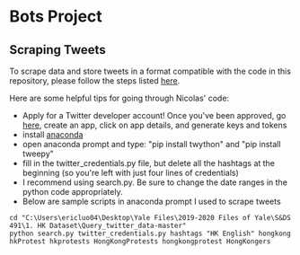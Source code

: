# Bots Project

## Scraping Tweets
To scrape data and store tweets in a format compatible with the code in this repository, please follow the steps listed [here](https://github.com/NicolasGDM/Query_twitter_data).

Here are some helpful tips for going through Nicolas' code:
- Apply for a Twitter developer account! Once you've been approved, go [here](https://developer.twitter.com/en/apps), create an app, click on app details, and generate keys and tokens
- install [anaconda](https://www.anaconda.com/distribution/)
- open anaconda prompt and type: "pip install twython" and "pip install tweepy"
- fill in the twitter_credentials.py file, but delete all the hashtags at the beginning (so you're left with just four lines of credentials)
- I recommend using search.py. Be sure to change the date ranges in the python code appropriately.
- Below are sample scripts in anaconda prompt I used to scrape tweets
```
cd "C:\Users\ericluo04\Desktop\Yale Files\2019-2020 Files of Yale\S&DS 491\1. HK Dataset\Query_twitter_data-master"
python search.py twitter_credentials.py hashtags "HK English" hongkong hkProtest hkprotests HongKongProtests hongkongprotest HongKongers
```
